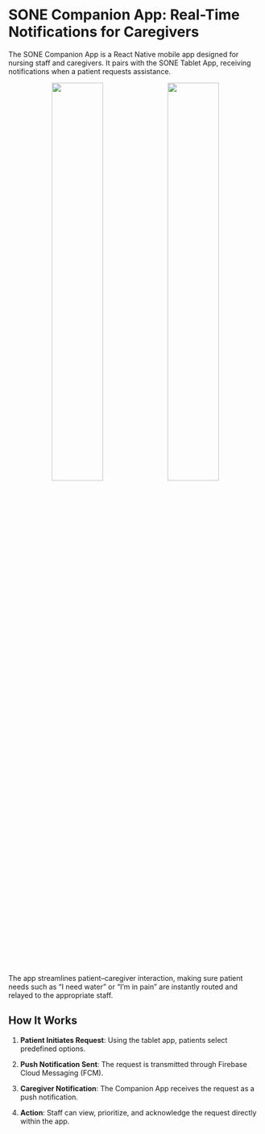 # SONE Companion App: Real-Time Notifications for Caregivers

The SONE Companion App is a React Native mobile app designed for nursing staff and caregivers. It pairs with the SONE Tablet App, receiving notifications when a patient requests assistance.

<p align="center">
  <img src="https://github.com/user-attachments/assets/2b183727-cd26-4a65-8285-29b92b73e75b" width="45%" >
  <img src="https://github.com/user-attachments/assets/dca35512-bce1-4f2e-8c8c-d16255ca7c7c" width="45%" >
</p>

The app streamlines patient–caregiver interaction, making sure patient needs such as “I need water” or “I’m in pain” are instantly routed and relayed to the appropriate staff.

## How It Works

1. **Patient Initiates Request**: Using the tablet app, patients select predefined options.

2. **Push Notification Sent**: The request is transmitted through Firebase Cloud Messaging (FCM).

3. **Caregiver Notification**: The Companion App receives the request as a push notification.

4. **Action**: Staff can view, prioritize, and acknowledge the request directly within the app.
